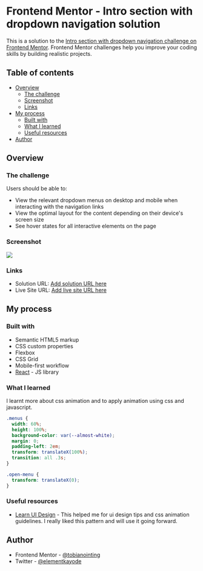 # Frontend Mentor - Intro section with dropdown navigation solution

This is a solution to the [Intro section with dropdown navigation challenge on Frontend Mentor](https://www.frontendmentor.io/challenges/intro-section-with-dropdown-navigation-ryaPetHE5). Frontend Mentor challenges help you improve your coding skills by building realistic projects. 

## Table of contents

- [Overview](#overview)
  - [The challenge](#the-challenge)
  - [Screenshot](#screenshot)
  - [Links](#links)
- [My process](#my-process)
  - [Built with](#built-with)
  - [What I learned](#what-i-learned)
  - [Useful resources](#useful-resources)
- [Author](#author)


## Overview

### The challenge

Users should be able to:

- View the relevant dropdown menus on desktop and mobile when interacting with the navigation links
- View the optimal layout for the content depending on their device's screen size
- See hover states for all interactive elements on the page

### Screenshot

![](./screenshot.jpg)



### Links

- Solution URL: [Add solution URL here](https://github.com/Tobianointing/intro-section-with-dropdown-navigation)
- Live Site URL: [Add live site URL here](https://your-live-site-url.com)

## My process

### Built with

- Semantic HTML5 markup
- CSS custom properties
- Flexbox
- CSS Grid
- Mobile-first workflow
- [React](https://reactjs.org/) - JS library


### What I learned

I learnt more about css animation and to apply animation using css and javascript.


```css
.menus {
  width: 60%;
  height: 100%;
  background-color: var(--almost-white);
  margin: 0;
  padding-left: 2em;
  transform: translateX(100%);
  transition: all .3s;
}

.open-menu {
  transform: translateX(0);
}
```

### Useful resources

- [Learn UI Design](https://scrimba.com/learn/designbootcamp) - This helped me for ui design tips and css animation guidelines. I really liked this pattern and will use it going forward.


## Author

- Frontend Mentor - [@tobianointing](https://www.frontendmentor.io/profile/tobianointing)
- Twitter - [@elementkayode](https://www.twitter.com/elementkayode)



